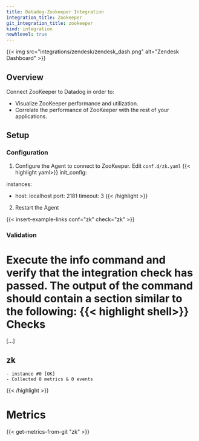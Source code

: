 ```yaml
---
title: Datadog-Zookeeper Integration
integration_title: Zookeeper
git_integration_title: zookeeper
kind: integration
newhlevel: true
---
```


{{< img src="integrations/zendesk/zendesk_dash.png" alt="Zendesk Dashboard" >}}

## Overview

Connect ZooKeeper to Datadog in order to:

* Visualize ZooKeeper performance and utilization.
* Correlate the performance of ZooKeeper with the rest of your applications.

## Setup
### Configuration

1.  Configure the Agent to connect to ZooKeeper. Edit `conf.d/zk.yaml`
{{< highlight yaml>}}
init_config:

instances:
  - host: localhost
    port: 2181
    timeout: 3
{{< /highlight >}}

2.  Restart the Agent

{{< insert-example-links conf="zk" check="zk" >}}

### Validation

Execute the info command and verify that the integration check has passed. The output of the command should contain a section similar to the following:
{{< highlight shell>}}
Checks
======

  [...]

  zk
  --
    - instance #0 [OK]
    - Collected 8 metrics & 0 events
{{< /highlight >}}
# Metrics

{{< get-metrics-from-git "zk" >}}